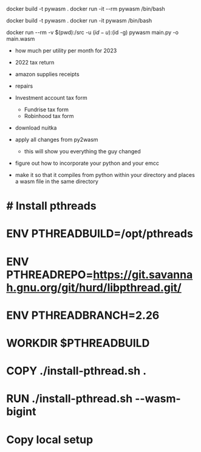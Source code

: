 docker build -t pywasm .
docker run -it --rm pywasm /bin/bash
<!-- docker run --rm -v $(pwd):/src -u $(id -u):$(id -g) emscripten/emsdk emcc helloworld.cpp -o helloworld.js
docker run --rm -ti -v $(pwd):/python-wasm/cpython -w /python-wasm/cpython quay.io/tiran/cpythonbuild:emsdk3 bash -->

docker build -t pywasm .
docker run -it pywasm /bin/bash

docker run --rm -v $(pwd):/src -u $(id -u):$(id -g) pywasm main.py -o main.wasm



- how much per utility per month for 2023
- 2022 tax return
- amazon supplies receipts
- repairs
- Investment account tax form
  - Fundrise tax form
  - Robinhood tax form


- download nuitka
- apply all changes from py2wasm
  - this will show you everything the guy changed
- figure out how to incorporate your python and your emcc
- make it so that it compiles from python within your directory and places a wasm file in the same directory

# # Install pthreads
# ENV PTHREADBUILD=/opt/pthreads
# ENV PTHREADREPO=https://git.savannah.gnu.org/git/hurd/libpthread.git/
# ENV PTHREADBRANCH=2.26
# WORKDIR $PTHREADBUILD
# COPY ./install-pthread.sh .
# RUN ./install-pthread.sh --wasm-bigint
# Copy local setup

